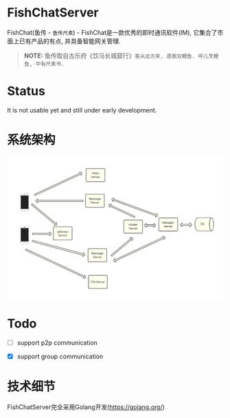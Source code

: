 FishChatServer
======

FishChat(鱼传 - `鱼传尺素`) - FishChat是一款优秀的即时通讯软件(IM), 它集合了市面上已有产品的有点, 并具备智能网关管理.
> **NOTE:** 鱼传取自古乐府《饮马长城窟行》`客从远方来, 遗我双鲤鱼. 呼儿烹鲤鱼, 中有尺素书.` 

Status
======

It is not usable yet and still under early development.

系统架构
======

![](./docs/pics/fishchat.png)

Todo
======
- [ ] support p2p communication
- [x] support group communication



技术细节
======
FishChatServer完全采用Golang开发(https://golang.org/)